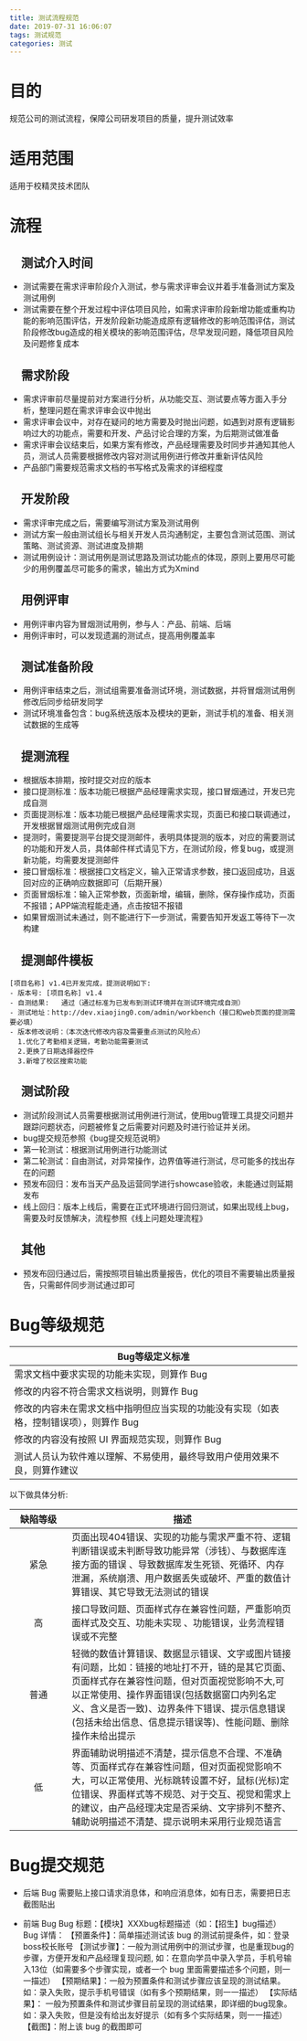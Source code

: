 ```yaml
---
title: 测试流程规范
date: 2019-07-31 16:06:07
tags: 测试规范
categories: 测试
---
```

# 目的
规范公司的测试流程，保障公司研发项目的质量，提升测试效率
# 适用范围
适用于校精灵技术团队
# 流程
## &nbsp;&nbsp;&nbsp;&nbsp;测试介入时间
- 测试需要在需求评审阶段介入测试，参与需求评审会议并着手准备测试方案及测试用例
- 测试需要在整个开发过程中评估项目风险，如需求评审阶段新增功能或重构功能的影响范围评估，开发阶段新功能造成原有逻辑修改的影响范围评估，测试阶段修改bug造成的相关模块的影响范围评估，尽早发现问题，降低项目风险及问题修复成本

## &nbsp;&nbsp;&nbsp;&nbsp;需求阶段
- 需求评审前尽量提前对方案进行分析，从功能交互、测试要点等方面入手分析，整理问题在需求评审会议中抛出
- 需求评审会议中，对存在疑问的地方需要及时抛出问题，如遇到对原有逻辑影响过大的功能点，需要和开发、产品讨论合理的方案，为后期测试做准备
- 需求评审会议结束后，如果方案有修改，产品经理需要及时同步并通知其他人员，测试人员需要根据修改内容对测试用例进行修改并重新评估风险
- 产品部门需要规范需求文档的书写格式及需求的详细程度

## &nbsp;&nbsp;&nbsp;&nbsp;开发阶段
- 需求评审完成之后，需要编写测试方案及测试用例
- 测试方案一般由测试组长与相关开发人员沟通制定，主要包含测试范围、测试策略、测试资源、测试进度及排期
- 测试用例设计：测试用例是测试思路及测试功能点的体现，原则上要用尽可能少的用例覆盖尽可能多的需求，输出方式为Xmind

## &nbsp;&nbsp;&nbsp;&nbsp;用例评审
- 用例评审内容为冒烟测试用例，参与人：产品、前端、后端
- 用例评审时，可以发现遗漏的测试点，提高用例覆盖率

## &nbsp;&nbsp;&nbsp;&nbsp;测试准备阶段
- 用例评审结束之后，测试组需要准备测试环境，测试数据，并将冒烟测试用例修改后同步给研发同学
- 测试环境准备包含：bug系统迭版本及模块的更新，测试手机的准备、相关测试数据的生成等
<!--more-->

## &nbsp;&nbsp;&nbsp;&nbsp;提测流程
- 根据版本排期，按时提交对应的版本
- 接口提测标准：版本功能已根据产品经理需求实现，接口冒烟通过，开发已完成自测
- 页面提测标准：版本功能已根据产品经理需求实现，页面已和接口联调通过，开发根据冒烟测试用例完成自测
- 提测时，需要提测平台提交提测邮件，表明具体提测的版本，对应的需要测试的功能和开发人员，具体邮件样式请见下方，在测试阶段，修复bug，或提测新功能，均需要发提测邮件
- 接口冒烟标准：根据接口文档定义，输入正常请求参数，接口返回成功，且返回对应的正确响应数据即可（后期开展）
- 页面冒烟标准：输入正常参数，页面新增，编辑，删除，保存操作成功，页面不报错；APP端流程能走通，点击按钮不报错
- 如果冒烟测试未通过，则不能进行下一步测试，需要告知开发返工等待下一次构建

## &nbsp;&nbsp;&nbsp;&nbsp;提测邮件模板
``` text
[项目名称] v1.4已开发完成，提测说明如下:
- 版本号: [项目名称] v1.4
- 自测结果:   通过（通过标准为已发布到测试环境并在测试环境完成自测）                                                                                                                             
- 测试地址：http://dev.xiaojing0.com/admin/workbench（接口和web页面的提测需要必填）
- 版本修改说明：（本次迭代修改内容及需要重点测试的风险点）
  1.优化了考勤相关逻辑，考勤功能需要测试
  2.更换了日期选择器控件
  3.新增了校区搜索功能
```

## &nbsp;&nbsp;&nbsp;&nbsp;测试阶段
- 测试阶段测试人员需要根据测试用例进行测试，使用bug管理工具提交问题并跟踪问题状态，问题被修复之后需要对问题及时进行验证并关闭。
- bug提交规范参照《bug提交规范说明》
- 第一轮测试：根据测试用例进行功能测试
- 第二轮测试：自由测试，对异常操作，边界值等进行测试，尽可能多的找出存在的问题
- 预发布回归：发布当天产品及运营同学进行showcase验收，未能通过则延期发布
- 线上回归：版本上线后，需要在正式环境进行回归测试，如果出现线上bug，需要及时反馈解决，流程参照《线上问题处理流程》

## &nbsp;&nbsp;&nbsp;&nbsp;其他
- 预发布回归通过后，需按照项目输出质量报告，优化的项目不需要输出质量报告，只需邮件同步测试通过即可

# Bug等级规范

| Bug等级定义标准 |
| ------------------------------------------------------------ |
| 需求文档中要求实现的功能未实现，则算作 Bug                   |
| 修改的内容不符合需求文档说明，则算作 Bug                     |
| 修改的内容未在需求文档中指明但应当实现的功能没有实现（如表格，控制错误项），则算作 Bug |
| 修改的内容没有按照 UI 界面规范实现，则算作 Bug               |
| 测试人员认为软件难以理解、不易使用，最终导致用户使用效果不良，则算作建议 |
以下做具体分析:

<style>
table th:nth-of-type(1){
width: 20%;
}
table th:nth-of-type(2){
width: 80%;
}
</style>

| 缺陷等级 |                             描述                             |
| :------: | ---------------------------------------------------------- |
|   紧急   | 页面出现404错误、实现的功能与需求严重不符、逻辑判断错误或未判断导致功能异常（涉钱）、与数据库连接方面的错误 、导致数据库发生死锁、死循环、内存泄漏，系统崩溃、用户数据丢失或破坏、严重的数值计算错误、其它导致无法测试的错误 |
|    高    | 接口导致问题、页面样式存在兼容性问题，严重影响页面样式及交互、功能未实现 、功能错误，业务流程错误或不完整 |
|   普通   | 轻微的数值计算错误、数据显示错误、文字或图片链接有问题，比如：链接的地址打不开，链的是其它页面、页面样式存在兼容性问题，但对页面视觉影响不大,可以正常使用、操作界面错误(包括数据窗口内列名定义、含义是否一致)、边界条件下错误、提示信息错误(包括未给出信息、信息提示错误等)、性能问题、删除操作未给出提示 |
|    低    | 界面辅助说明描述不清楚，提示信息不合理、不准确等、页面样式存在兼容性问题，但对页面视觉影响不大，可以正常使用、光标跳转设置不好，鼠标(光标)定位错误、界面样式等不规范、对于交互、视觉和需求上的建议，由产品经理决定是否采纳、文字排列不整齐、辅助说明描述不清楚、提示说明未采用行业规范语言 |


# Bug提交规范
- 后端 Bug
需要贴上接口请求消息体，和响应消息体，如有日志，需要把日志截图贴出

- 前端 Bug
Bug 标题：【模块】XXXbug标题描述（如：【招生】bug描述）
Bug 详情：
【预置条件】：简单描述测试该 bug 的测试前提条件，如：登录boss校长账号
【测试步骤】：一般为测试用例中的测试步骤，也是重现bug的步骤，方便开发和产品经理复现问题, 如：在意向学员中录入学员，手机号输入13位（如需要多个步骤实现，或者一个 bug 里面需要描述多个问题，则一一描述）
【预期结果】：一般为预置条件和测试步骤应该呈现的测试结果。如：录入失败，提示手机号错误（如有多个预期结果，则一一描述）
【实际结果】： 一般为预置条件和测试步骤目前呈现的测试结果，即详细的bug现象。如：录入失败，但是没有给出友好提示（如有多个实际结果，则一一描述）
【截图】：附上该 bug 的截图即可
